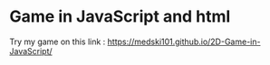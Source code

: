 # Game in JavaScript and html

Try my game on this link :
https://medski101.github.io/2D-Game-in-JavaScript/
